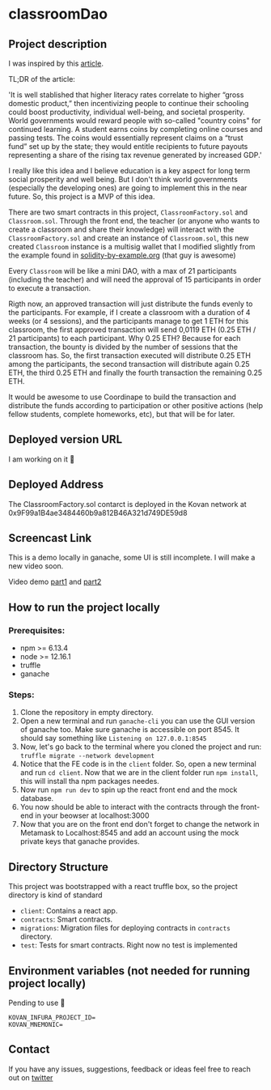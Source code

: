 # classroomDao

## Project description

I was inspired by this [article](https://fortune.com/2020/12/15/crypto-country-coin-brian-brooks-comptroller-of-currency-learning-student-incentives/).

TL;DR of the article:

'It is well stablished that higher literacy rates correlate to higher “gross domestic product,” then incentivizing people to continue their schooling could boost productivity, individual well-being, and societal prosperity. World governments would reward people with so-called "country coins" for continued learning. A student earns coins by completing online courses and passing tests. The coins would essentially represent claims on a “trust fund” set up by the state; they would entitle recipients to future payouts representing a share of the rising tax revenue generated by increased GDP.'

I really like this idea and I believe education is a key aspect for long term social prosperity and well being. But I don't think world governments (especially the developing ones) are going to implement this in the near future. So, this project is a MVP of this idea.

There are two smart contracts in this project, `ClassroomFactory.sol` and `Classroom.sol`. Through the front end, the teacher (or anyone who wants to create a classroom and share their knowledge) will interact with the `ClassroomFactory.sol` and create an instance of `Classroom.sol`, this new created `Classroom` instance is a multisig wallet that I modified slightly from the example found in [solidity-by-example.org](https://solidity-by-example.org/app/multi-sig-wallet) (that guy is awesome)

Every `Classroom` will be like a mini DAO, with a max of 21 participants (including the teacher) and will need the approval of 15 participants in order to execute a transaction.

Rigth now, an approved transaction will just distribute the funds evenly to the participants. For example, if I create a classroom with a duration of 4 weeks (or 4 sessions), and the participants manage to get 1 ETH for this classroom, the first approved transaction will send 0,0119 ETH (0.25 ETH / 21 participants) to each participant. Why 0.25 ETH? Because for each transaction, the bounty is divided by the number of sessions that the classroom has. So, the first transaction executed will distribute 0.25 ETH among the participants, the second transaction will distribute again 0.25 ETH, the third 0.25 ETH and finally the fourth transaction the remaining 0.25 ETH.

It would be awesome to use Coordinape to build the transaction and distribute the funds according to participation or other positive actions (help fellow students, complete homeworks, etc), but that will be for later.

## Deployed version URL

I am working on it 😬

## Deployed Address

The ClassroomFactory.sol contarct is deployed in the Kovan network at 0x9F99a1B4ae3484460b9a812B46A321d749DE59d8

## Screencast Link

This is a demo locally in ganache, some UI is still incomplete. I will make a new video soon.

Video demo [part1](https://www.loom.com/share/4237986466b544c586444626be88ebbb) and [part2](https://www.loom.com/share/3aeabd92be5d41d383b6da447f12c314)

## How to run the project locally

### Prerequisites:

- npm >= 6.13.4
- node >= 12.16.1
- truffle
- ganache

### Steps:

1. Clone the repository in empty directory.
2. Open a new terminal and run `ganache-cli` you can use the GUI version of ganache too. Make sure ganache is accessible on port 8545. It should say something like `Listening on 127.0.0.1:8545`
3. Now, let's go back to the terminal where you cloned the project and run: `truffle migrate --network development`
4. Notice that the FE code is in the `client` folder. So, open a new terminal and run `cd client`. Now that we are in the client folder run `npm install`, this will install tha npm packages needes.
5. Now run `npm run dev` to spin up the react front end and the mock database.
6. You now should be able to interact with the contracts through the front-end in your beowser at localhost:3000
7. Now that you are on the front end don't forget to change the network in Metamask to Localhost:8545 and add an account using the mock private keys that ganache provides.

## Directory Structure

This project was bootstrapped with a react truffle box, so the project directory is kind of standard

- `client`: Contains a react app.
- `contracts`: Smart contracts.
- `migrations`: Migration files for deploying contracts in `contracts` directory.
- `test`: Tests for smart contracts. Right now no test is implemented

## Environment variables (not needed for running project locally)

Pending to use 😬

```
KOVAN_INFURA_PROJECT_ID=
KOVAN_MNEMONIC=
```

## Contact

If you have any issues, suggestions, feedback or ideas feel free to reach out on [twitter](https://twitter.com/wildanvin)

